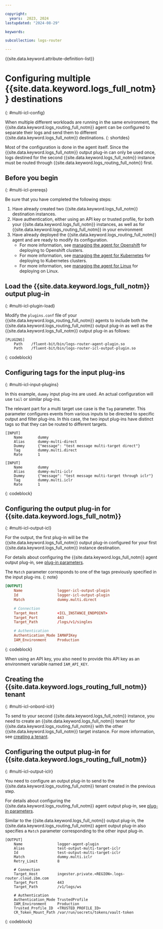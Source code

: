 ```yaml
---

copyright:
  years:  2023, 2024
lastupdated: "2024-08-29"

keywords:

subcollection: logs-router

---
```


{{site.data.keyword.attribute-definition-list}}

# Configuring multiple {{site.data.keyword.logs_full_notm}} destinations
{: #multi-icl-config}

When multiple different workloads are running in the same environment,
the {{site.data.keyword.logs_routing_full_notm}} agent can be configured to separate their logs and send them to different {{site.data.keyword.logs_full_notm}} destinations.
{: shortdes}

Most of the configuration is done in the agent itself.
Since the {{site.data.keyword.logs_full_notm}} output plug-in can only be used once,
logs destined for the second {{site.data.keyword.logs_full_notm}} instance must be routed through {{site.data.keyword.logs_routing_full_notm}} first.

## Before you begin
{: #multi-icl-prereqs}

Be sure that you have completed the following steps:

1. Have already created two {{site.data.keyword.logs_full_notm}} destination instances.
2. Have authentication, either using an API key or trusted profile, for both your {{site.data.keyword.logs_full_notm}} instances, as well as for  {{site.data.keyword.logs_routing_full_notm}} in your environment
3. Have already deployed the {{site.data.keyword.logs_routing_full_notm}} agent and are ready to modify its configuration.
   - For more information, see [managing the agent for Openshift](/docs/logs-router?topic=logs-router-agent-openshift) for deploying to Openshift clusters.
   - For more information, see [managing the agent for Kubernetes](/docs/logs-router?topic=logs-router-agent-std-cluster) for deploying to Kubernetes clusters.
   - For more information, see [managing the agent for Linux](/docs/logs-router?topic=logs-router-agent-linux) for deploying on Linux.

## Load the {{site.data.keyword.logs_full_notm}} output plug-in
{: #multi-icl-plugin-load}

Modify the `plugins.conf` file of your {{site.data.keyword.logs_routing_full_notm}} agents to include both the {{site.data.keyword.logs_routing_full_notm}} output plug-in as well as the {{site.data.keyword.logs_full_notm}} output plug-in as follows:

```text
[PLUGINS]
    Path    /fluent-bit/bin/logs-router-agent-plugin.so
    Path    /fluent-bit/bin/logs-router-icl-output-plugin.so
```
{: codeblock}

## Configuring tags for the input plug-ins
{: #multi-icl-input-plugins}

In this example, `dummy` input plug-ins are used. An actual configuration will use `tail` or similar plug-ins.

The relevant part for a multi target use case is the `Tag` parameter.
This parameter configures events from various inputs to be directed to specific output and filter plug-ins.
In this case, the two input plug-ins have distinct tags so that they can be routed to different targets.

```text
[INPUT]
    Name       dummy
    Alias      dummy-multi-direct
    Dummy      {"message": "test message multi-target direct"}
    Tag        dummy.multi.direct
    Rate       1

[INPUT]
    Name       dummy
    Alias      dummy-multi-iclr
    Dummy      {"message": "test message multi-target through iclr"}
    Tag        dummy.multi.iclr
    Rate       1
```
{: codeblock}

## Configuring the output plug-in for {{site.data.keyword.logs_full_notm}}
{: #multi-icl-output-icl}

For the output, the first plug-in will be the {{site.data.keyword.logs_full_notm}} output plug-in
configured for your first {{site.data.keyword.logs_full_notm}} instance destination.

For details about configuring the {{site.data.keyword.logs_full_notm}} agent output plug-in, see [plug-in parameters](/docs/logs-router?topic=logs-router-logs-plugin-parameters).

The `Match` parameter corresponds to one of the tags previously specified in the input plug-ins.
{: note}

```conf
[OUTPUT]
    Name                logger-icl-output-plugin
    Id                  logger-icl-output-plugin
    Match               dummy.multi.direct

    # Connection
    Target_Host         <ICL_INSTANCE_ENDPOINT>
    Target_Port         443
    Target_Path         /logs/v1/singles

    # Authentication
    Authentication_Mode IAMAPIKey
    IAM_Environment     Production
```
{: codeblock}

When using an API key, you also need to provide this API key as an environment variable named `IAM_API_KEY`.

## Creating the {{site.data.keyword.logs_routing_full_notm}} tenant
{: #multi-icl-onbord-iclr}

To send to your second {{site.data.keyword.logs_full_notm}} instance,
you need to create an {{site.data.keyword.logs_full_notm}} tenant for {{site.data.keyword.logs_routing_full_notm}} with the other {{site.data.keyword.logs_full_notm}} target instance. For more information, see [creating a tenant](/docs/logs-router?topic=logs-router-onboard-cloud-logs-tenant).

## Configuring the output plug-in for {{site.data.keyword.logs_routing_full_notm}}
{: #multi-icl-output-iclr}

You need to configure an output plug-in to send to the {{site.data.keyword.logs_routing_full_notm}} tenant created in the previous step.

For details about configuring the {{site.data.keyword.logs_routing_full_notm}} agent output plug-in, see [plug-in parameters](/docs/logs-router?topic=logs-router-routing-plugin-parameters).

Similar to the {{site.data.keyword.logs_full_notm}} output plug-in, the {{site.data.keyword.logs_routing_full_notm}} agent output plug-in also specifies a `Match` parameter corresponding to the other input plug-in.

```text
[OUTPUT]
    Name                logger-agent-plugin
    Alias               test-output-multi-target-iclr
    Id                  test-output-multi-target-iclr
    Match               dummy.multi.iclr
    Retry_Limit         8

    # Connection
    Target_Host         ingester.private.<REGION>.logs-router.cloud.ibm.com
    Target_Port         443
    Target_Path         /v1/logs/ws

    # Authentication
    Authentication_Mode TrustedProfile
    IAM_Environment     Production
    Trusted_Profile_ID  <TRUSTED_PROFILE_ID>
    CR_Token_Mount_Path /var/run/secrets/tokens/vault-token
```
{: codeblock}
